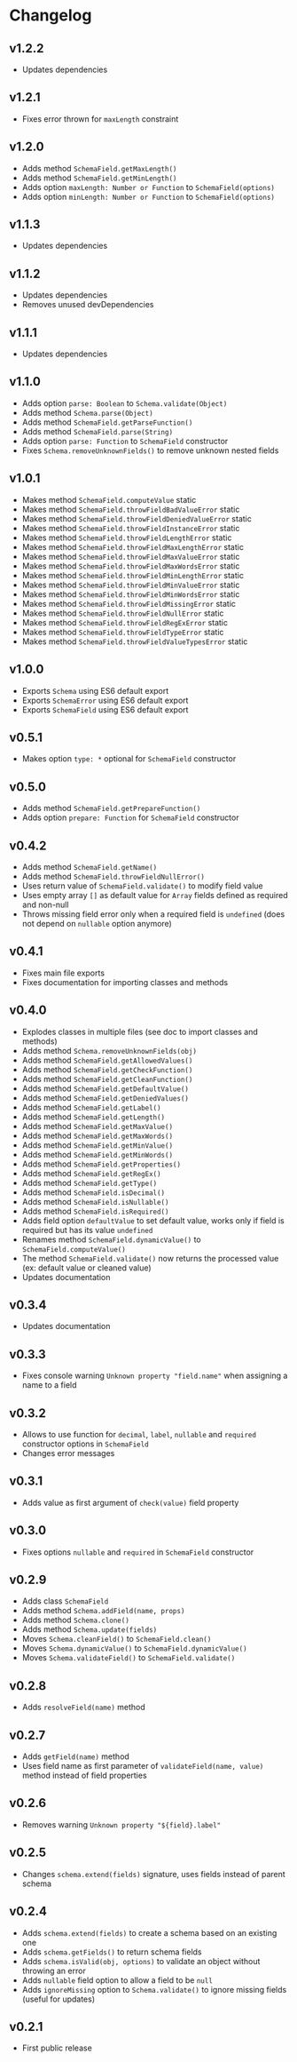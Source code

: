 # Changelog

## v1.2.2
- Updates dependencies

## v1.2.1
- Fixes error thrown for `maxLength` constraint

## v1.2.0
- Adds method `SchemaField.getMaxLength()`
- Adds method `SchemaField.getMinLength()`
- Adds option `maxLength: Number or Function` to `SchemaField(options)`
- Adds option `minLength: Number or Function` to `SchemaField(options)`

## v1.1.3
- Updates dependencies

## v1.1.2
- Updates dependencies
- Removes unused devDependencies

## v1.1.1
- Updates dependencies

## v1.1.0
- Adds option `parse: Boolean` to `Schema.validate(Object)`
- Adds method `Schema.parse(Object)`
- Adds method `SchemaField.getParseFunction()`
- Adds method `SchemaField.parse(String)`
- Adds option `parse: Function` to `SchemaField` constructor
- Fixes `Schema.removeUnknownFields()` to remove unknown nested fields

## v1.0.1
- Makes method `SchemaField.computeValue` static
- Makes method `SchemaField.throwFieldBadValueError` static
- Makes method `SchemaField.throwFieldDeniedValueError` static
- Makes method `SchemaField.throwFieldInstanceError` static
- Makes method `SchemaField.throwFieldLengthError` static
- Makes method `SchemaField.throwFieldMaxLengthError` static
- Makes method `SchemaField.throwFieldMaxValueError` static
- Makes method `SchemaField.throwFieldMaxWordsError` static
- Makes method `SchemaField.throwFieldMinLengthError` static
- Makes method `SchemaField.throwFieldMinValueError` static
- Makes method `SchemaField.throwFieldMinWordsError` static
- Makes method `SchemaField.throwFieldMissingError` static
- Makes method `SchemaField.throwFieldNullError` static
- Makes method `SchemaField.throwFieldRegExError` static
- Makes method `SchemaField.throwFieldTypeError` static
- Makes method `SchemaField.throwFieldValueTypesError` static

## v1.0.0
- Exports `Schema` using ES6 default export
- Exports `SchemaError` using ES6 default export
- Exports `SchemaField` using ES6 default export

## v0.5.1
- Makes option `type: *` optional for `SchemaField` constructor

## v0.5.0
- Adds method `SchemaField.getPrepareFunction()`
- Adds option `prepare: Function` for `SchemaField` constructor

## v0.4.2
- Adds method `SchemaField.getName()`
- Adds method `SchemaField.throwFieldNullError()`
- Uses return value of `SchemaField.validate()` to modify field value
- Uses empty array `[]` as default value for `Array` fields defined as required and non-null
- Throws missing field error only when a required field is `undefined` (does not depend on `nullable` option anymore)

## v0.4.1
- Fixes main file exports
- Fixes documentation for importing classes and methods

## v0.4.0
- Explodes classes in multiple files (see doc to import classes and methods)
- Adds method `Schema.removeUnknownFields(obj)`
- Adds method `SchemaField.getAllowedValues()`
- Adds method `SchemaField.getCheckFunction()`
- Adds method `SchemaField.getCleanFunction()`
- Adds method `SchemaField.getDefaultValue()`
- Adds method `SchemaField.getDeniedValues()`
- Adds method `SchemaField.getLabel()`
- Adds method `SchemaField.getLength()`
- Adds method `SchemaField.getMaxValue()`
- Adds method `SchemaField.getMaxWords()`
- Adds method `SchemaField.getMinValue()`
- Adds method `SchemaField.getMinWords()`
- Adds method `SchemaField.getProperties()`
- Adds method `SchemaField.getRegEx()`
- Adds method `SchemaField.getType()`
- Adds method `SchemaField.isDecimal()`
- Adds method `SchemaField.isNullable()`
- Adds method `SchemaField.isRequired()`
- Adds field option `defaultValue` to set default value, works only if field is required but has its value `undefined`
- Renames method `SchemaField.dynamicValue()` to `SchemaField.computeValue()`
- The method `SchemaField.validate()` now returns the processed value (ex: default value or cleaned value)
- Updates documentation

## v0.3.4
- Updates documentation

## v0.3.3
- Fixes console warning `Unknown property "field.name"` when assigning a name to a field

## v0.3.2
- Allows to use function for `decimal`, `label`, `nullable` and `required` constructor options in
 `SchemaField`
- Changes error messages

## v0.3.1
- Adds value as first argument of `check(value)` field property

## v0.3.0
- Fixes options `nullable` and `required` in `SchemaField` constructor

## v0.2.9
- Adds class `SchemaField`
- Adds method `Schema.addField(name, props)`
- Adds method `Schema.clone()`
- Adds method `Schema.update(fields)`
- Moves `Schema.cleanField()` to  `SchemaField.clean()`
- Moves `Schema.dynamicValue()` to  `SchemaField.dynamicValue()`
- Moves `Schema.validateField()` to  `SchemaField.validate()`

## v0.2.8
- Adds `resolveField(name)` method

## v0.2.7
- Adds `getField(name)` method
- Uses field name as first parameter of `validateField(name, value)` method instead of field properties

## v0.2.6
- Removes warning `Unknown property "${field}.label"`

## v0.2.5
- Changes `schema.extend(fields)` signature, uses fields instead of parent schema

## v0.2.4
- Adds `schema.extend(fields)` to create a schema based on an existing one
- Adds `schema.getFields()` to return schema fields
- Adds `schema.isValid(obj, options)` to validate an object without throwing an error
- Adds `nullable` field option to allow a field to be `null`
- Adds `ignoreMissing` option to `Schema.validate()` to ignore missing fields (useful for updates)

## v0.2.1
- First public release

